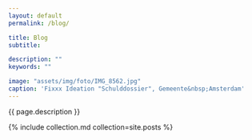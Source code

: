 ```yaml
---
layout: default
permalink: /blog/

title: Blog
subtitle: 

description: ""
keywords: ""

image: "assets/img/foto/IMG_8562.jpg"
caption: 'Fixxx Ideation "Schulddossier", Gemeente&nbsp;Amsterdam'
---
```

{{ page.description }}

{% include collection.md collection=site.posts %}

